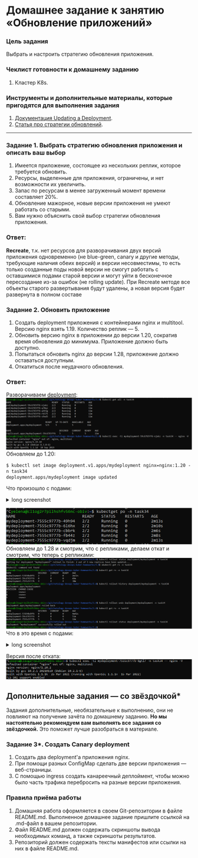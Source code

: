 # Домашнее задание к занятию «Обновление приложений»

### Цель задания

Выбрать и настроить стратегию обновления приложения.

### Чеклист готовности к домашнему заданию

1. Кластер K8s.

### Инструменты и дополнительные материалы, которые пригодятся для выполнения задания

1. [Документация Updating a Deployment](https://kubernetes.io/docs/concepts/workloads/controllers/deployment/#updating-a-deployment).
2. [Статья про стратегии обновлений](https://habr.com/ru/companies/flant/articles/471620/).

-----

### Задание 1. Выбрать стратегию обновления приложения и описать ваш выбор

1. Имеется приложение, состоящее из нескольких реплик, которое требуется обновить.
2. Ресурсы, выделенные для приложения, ограничены, и нет возможности их увеличить.
3. Запас по ресурсам в менее загруженный момент времени составляет 20%.
4. Обновление мажорное, новые версии приложения не умеют работать со старыми.
5. Вам нужно объяснить свой выбор стратегии обновления приложения.

### Ответ:
**Recreate**, т.к. нет ресурсов для разворачивания двух версий приложения одновременно (не blue-green, canary и другие методы, требующие наличия обеих версий) и версии несовместимы, то есть только созданные поды новой версии не смогут работать с оставшимися подами старой версии и могут уйти в бесконечное пересоздание из-за ошибок (не rolling update). При Recreate методе все объекты старого развертывания будут удалены, а новая версия будет развернута в полном составе


### Задание 2. Обновить приложение

1. Создать deployment приложения с контейнерами nginx и multitool. Версию nginx взять 1.19. Количество реплик — 5.
2. Обновить версию nginx в приложении до версии 1.20, сократив время обновления до минимума. Приложение должно быть доступно.
3. Попытаться обновить nginx до версии 1.28, приложение должно оставаться доступным.
4. Откатиться после неудачного обновления.

### Ответ:
Разворачиваем [deployment](./nginx_1.19_deployment.yaml):
![nginx_1.19.PNG](./nginx_1.19.PNG) <br />
Обновляем до 1.20:
```
$ kubectl set image deployment.v1.apps/mydeployment nginx=nginx:1.20 -n task34
deployment.apps/mydeployment image updated
```
Что произошло с подами: <br />

<details><summary>long screenshot</summary>

![update_to_1.20.PNG](./update_to_1.20.PNG) <br />

</details>

![running_1.20.PNG](./running_1.20.PNG) <br />
Обновляем до 1.28 и смотрим, что с репликами, делаем откат и смотрим, что теперь с репликами: <br />
![update_to_1.28_commands.PNG](./update_to_1.28_commands.PNG) <br />
Что в это время с подами: <br />

<details><summary>long screenshot</summary>

![update_to_1.28.PNG](./update_to_1.28.PNG) <br />

</details>

Версия после отката: <br />
![version_after_roll_back.PNG](./version_after_roll_back.PNG)

## Дополнительные задания — со звёздочкой*

Задания дополнительные, необязательные к выполнению, они не повлияют на получение зачёта по домашнему заданию. **Но мы настоятельно рекомендуем вам выполнять все задания со звёздочкой.** Это поможет лучше разобраться в материале.   

### Задание 3*. Создать Canary deployment

1. Создать два deployment'а приложения nginx.
2. При помощи разных ConfigMap сделать две версии приложения — веб-страницы.
3. С помощью ingress создать канареечный деплоймент, чтобы можно было часть трафика перебросить на разные версии приложения.

### Правила приёма работы

1. Домашняя работа оформляется в своем Git-репозитории в файле README.md. Выполненное домашнее задание пришлите ссылкой на .md-файл в вашем репозитории.
2. Файл README.md должен содержать скриншоты вывода необходимых команд, а также скриншоты результатов.
3. Репозиторий должен содержать тексты манифестов или ссылки на них в файле README.md.
